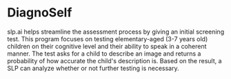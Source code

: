 # DiagnoSelf

slp.ai helps streamline the assessment process by giving an initial screening test. This program focuses on testing elementary-aged (3-7 years old) children on their cognitive level and their ability to speak in a coherent manner. The test asks for a child to describe an image and returns a probability of how accurate the child's description is. Based on the result, a SLP can analyze whether or not further testing is necessary.
